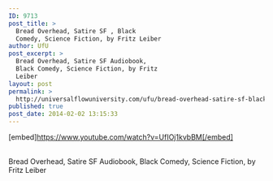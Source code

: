 ```yaml
---
ID: 9713
post_title: >
  Bread Overhead, Satire SF , Black
  Comedy, Science Fiction, by Fritz Leiber
author: UfU
post_excerpt: >
  Bread Overhead, Satire SF Audiobook,
  Black Comedy, Science Fiction, by Fritz
  Leiber
layout: post
permalink: >
  http://universalflowuniversity.com/ufu/bread-overhead-satire-sf-black-comedy-science-fiction-by-fritz-leiber/
published: true
post_date: 2014-02-02 13:15:33
---
```

[embed]https://www.youtube.com/watch?v=UfIOj1kvbBM[/embed]</br></br>
<p>Bread Overhead, Satire SF Audiobook, Black Comedy, Science Fiction, by Fritz Leiber </p>